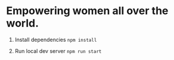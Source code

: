 # Empowering women all over the world.

1. Install dependencies
`npm install`

2. Run local dev server 
`npm run start`
